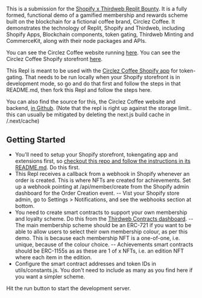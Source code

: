 This is a submission for the [Shopify x Thirdweb Replit Bounty](https://replit.com/bounties/@thirdwebShopify/build-a-shopify-bloc). It is a fully formed, functional demo of a gamified membership and rewards scheme built on the blockchain for a fictional coffee brand, Circlez Coffee. It demonstrates the technology of Replit, Shopify and Thirdweb, including Shopify Apps, Blockchain components, token gating, Thirdweb Minting and CommerceKit, along with their node packages and APIs.

You can see the Circlez Coffee website running [here](https://circlez-coffee.myshopify.com/).
You can see the Circlez Coffee Shopify storefront [here](https://circlez-coffee.myshopify.com/).

This Repl is meant to be used with the [Circlez Coffee Shopify app](https://github.com/richardrauser/circlez-coffee-shopify) for token-gating. That needs to be run locally when your Shopify storefront is in development mode, so go and do that first and follow the steps in that README.md, then fork this Repl and follow the steps here. 

You can also find the source for this, the Circlez Coffee website and backend, [in Github](https://github.com/richardrauser/Circlez-Coffee-Web). (Note that the repl is right up against the storage limit.. this can usually be mitigated by deleting the next.js build cache in /.next/cache)


## Getting Started

- You'll need to setup your Shopify storefront, tokengating app and extensions first, so [checkout this repo and follow the instructions in its README.md](https://github.com/richardrauser/circlez-coffee-shopify). Do this first.
- This Repl receives a callback from a webhook in Shopify whenever an order is created. This is where NFTs are created for achievements. Set up a webhook pointing at <your repl>/api/member/create from the Shopify admin dashboard for the Order Creation event.
-- Vist your Shopify store admin, go to Settings > Notifications, and see the webhooks section at bottom.
- You need to create smart contracts to support your own membership and loyalty scheme. Do this from the [Thirdweb Contracts dashboard](https://thirdweb.com/dashboard/contracts).
-- The main membership scheme should be an ERC-721 if you want to be able to allow users to select their own membership colour, as per this demo. This is because each membership NFT is a one-of-one, i.e. unique, because of the colour choice.
-- Achievements smart contracts should be ERC-1155s as as these are 1 of x NFTs, i.e. an edition NFT where each item in the edition.
- Configure the smart contract addresses and token IDs in utils/constants.js. You don't need to include as many as you find here if you want a simpler scheme.
 
Hit the run button to start the development server.
